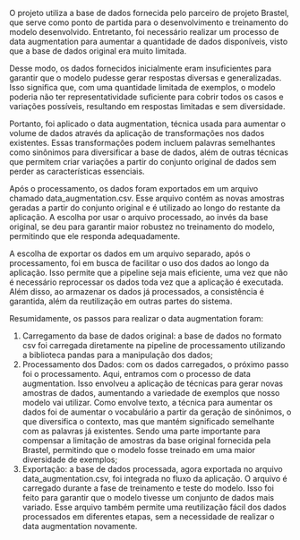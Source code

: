 O projeto utiliza a base de dados fornecida pelo parceiro de projeto Brastel, que serve como ponto de partida para o desenvolvimento e treinamento do modelo desenvolvido. Entretanto, foi necessário realizar um processo de data augmentation para aumentar a quantidade de dados disponíveis, visto que a base de dados original era muito limitada.

Desse modo, os dados fornecidos inicialmente eram insuficientes para garantir que o modelo pudesse gerar respostas diversas e generalizadas. Isso significa que, com uma quantidade limitada de exemplos, o modelo poderia não ter representatividade suficiente para cobrir todos os casos e variações possíveis, resultando em respostas limitadas e sem diversidade.

Portanto, foi aplicado o data augmentation, técnica usada para aumentar o volume de dados através da aplicação de transformações nos dados existentes. Essas transformações podem incluem palavras semelhantes como sinônimos para diversificar a base de dados, além de outras técnicas que permitem criar variações a partir do conjunto original de dados sem perder as características essenciais.

Após o processamento, os dados foram exportados em um arquivo chamado data_augmentation.csv. Esse arquivo contém as novas amostras geradas a partir do conjunto original e é utilizado ao longo do restante da aplicação. A escolha por usar o arquivo processado, ao invés da base original, se deu para garantir maior robustez no treinamento do modelo, permitindo que ele responda adequadamente.

A escolha de exportar os dados em um arquivo separado, após o processamento, foi em busca de facilitar o uso dos dados ao longo da aplicação. Isso permite que a pipeline seja mais eficiente, uma vez que não é necessário reprocessar os dados toda vez que a aplicação é executada. Além disso, ao armazenar os dados já processados, a consistência é garantida, além da reutilização em outras partes do sistema.

Resumidamente, os passos para realizar o data augmentation foram:
1. Carregamento da base de dados original: a base de dados no formato csv foi carregada diretamente na pipeline de processamento utilizando a biblioteca pandas para a manipulação dos dados;
2. Processamento dos Dados: com os dados carregados, o próximo passo foi o processamento. Aqui, entramos com o processo de data augmentation. Isso envolveu a aplicação de técnicas para gerar novas amostras de dados, aumentando a variedade de exemplos que nosso modelo vai utilizar. Como envolve texto, a técnica para aumentar os dados foi de aumentar o vocabulário a partir da geração de sinônimos, o que diversifica o contexto, mas que mantém significado semelhante com as palavras já existentes. Sendo uma parte importante para compensar a limitação de amostras da base original fornecida pela Brastel, permitindo que o modelo fosse treinado em uma maior diversidade de exemplos;
3. Exportação: a base de dados processada, agora exportada no arquivo data_augmentation.csv, foi integrada no fluxo da aplicação. O arquivo é carregado durante a fase de treinamento e teste do modelo. Isso foi feito para garantir que o modelo tivesse um conjunto de dados mais variado. Esse arquivo também permite uma reutilização fácil dos dados processados em diferentes etapas, sem a necessidade de realizar o data augmentation novamente.


